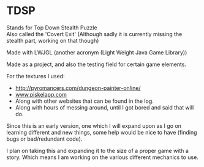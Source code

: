 # TDSP

Stands for Top Down Stealth Puzzle<br />
Also called the 'Covert Exit'
(Although sadly it is currently missing the stealth part, working on that though)

Made with LWJGL (another acronym (Light Weight Java Game Library))

Made as a project, and also the testing field for certain game elements.

For the textures I used:

- http://pyromancers.com/dungeon-painter-online/
- www.piskelapp.com
- Along with other websites that can be found in the log.
- Along with hours of messing around, until I got bored and said that will do.

Since this is an early version, one which I will expand upon as I go on learning different and new things, some help would be nice to have (finding bugs or bad/redundant code).

I plan on taking this and expanding it to the size of a proper game with a story. Which means I am working on the various different mechanics to use.
